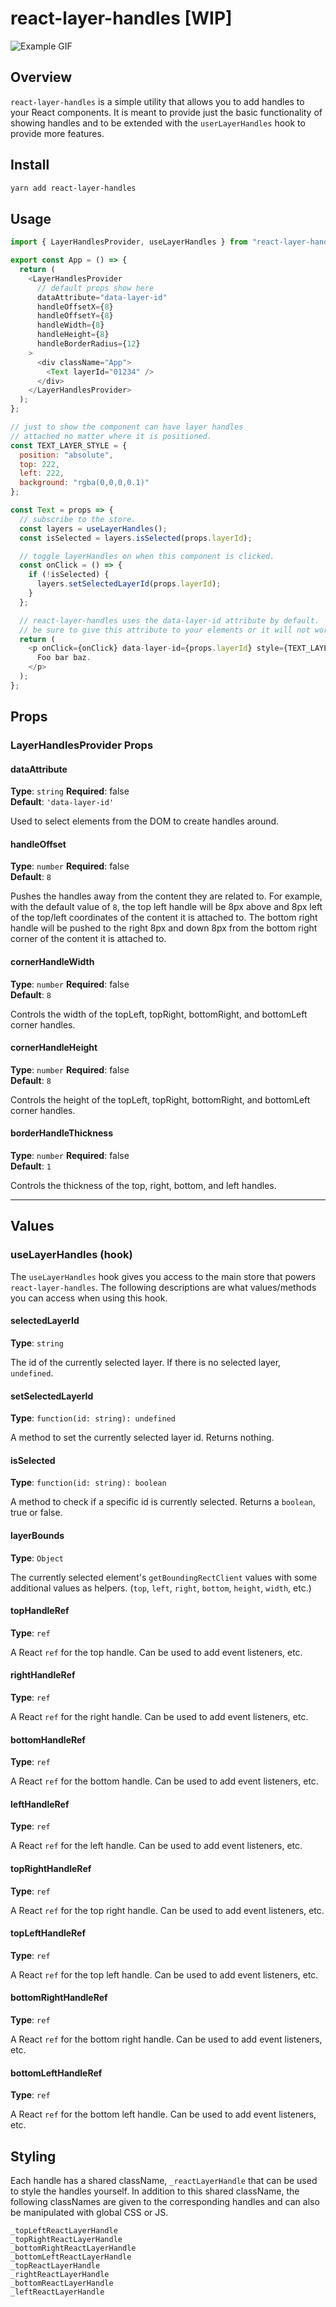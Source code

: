 # react-layer-handles [WIP]

![Example GIF](/sample.gif)

## Overview

`react-layer-handles` is a simple utility that allows you to add handles to your React components. It is meant to provide just the basic functionality of showing handles and to be extended with the `userLayerHandles` hook to provide more features.

## Install

```sh
yarn add react-layer-handles
```

## Usage

```js
import { LayerHandlesProvider, useLayerHandles } from "react-layer-handles";
```

```js
export const App = () => {
  return (
    <LayerHandlesProvider
      // default props show here
      dataAttribute="data-layer-id"
      handleOffsetX={8}
      handleOffsetY={8}
      handleWidth={8}
      handleHeight={8}
      handleBorderRadius={12}
    >
      <div className="App">
        <Text layerId="01234" />
      </div>
    </LayerHandlesProvider>
  );
};
```

```js
// just to show the component can have layer handles
// attached no matter where it is positioned.
const TEXT_LAYER_STYLE = {
  position: "absolute",
  top: 222,
  left: 222,
  background: "rgba(0,0,0,0.1)"
};

const Text = props => {
  // subscribe to the store.
  const layers = useLayerHandles();
  const isSelected = layers.isSelected(props.layerId);

  // toggle layerHandles on when this component is clicked.
  const onClick = () => {
    if (!isSelected) {
      layers.setSelectedLayerId(props.layerId);
    }
  };

  // react-layer-handles uses the data-layer-id attribute by default.
  // be sure to give this attribute to your elements or it will not work.
  return (
    <p onClick={onClick} data-layer-id={props.layerId} style={TEXT_LAYER_STYLE}>
      Foo bar baz.
    </p>
  );
};
```

## Props

### LayerHandlesProvider Props

#### dataAttribute

**Type**: `string`
**Required**: false  
**Default**: `'data-layer-id'`

Used to select elements from the DOM to create handles around.

#### handleOffset

**Type**: `number`
**Required**: false  
**Default**: `8`

Pushes the handles away from the content they are related to. For example, with the default value of `8`, the top left handle will be 8px above and 8px left of the top/left coordinates of the content it is attached to. The bottom right handle will be pushed to the right 8px and down 8px from the bottom right corner of the content it is attached to.

#### cornerHandleWidth

**Type**: `number`
**Required**: false  
**Default**: `8`

Controls the width of the topLeft, topRight, bottomRight, and bottomLeft corner handles.

#### cornerHandleHeight

**Type**: `number`
**Required**: false  
**Default**: `8`

Controls the height of the topLeft, topRight, bottomRight, and bottomLeft corner handles.

#### borderHandleThickness

**Type**: `number`
**Required**: false  
**Default**: `1`

Controls the thickness of the top, right, bottom, and left handles.

---

## Values

### useLayerHandles (hook)

The `useLayerHandles` hook gives you access to the main store that powers `react-layer-handles`. The following descriptions are what values/methods you can access when using this hook.

#### selectedLayerId

**Type**: `string`

The id of the currently selected layer. If there is no selected layer, `undefined`.

#### setSelectedLayerId

**Type**: `function(id: string): undefined`

A method to set the currently selected layer id. Returns nothing.

#### isSelected

**Type**: `function(id: string): boolean`

A method to check if a specific id is currently selected. Returns a `boolean`, true or false.

#### layerBounds

**Type**: `Object`

The currently selected element's `getBoundingRectClient` values with some additional values as helpers. (`top`, `left`, `right`, `bottom`, `height`, `width`, etc.)

#### topHandleRef

**Type**: `ref`

A React `ref` for the top handle. Can be used to add event listeners, etc.

#### rightHandleRef

**Type**: `ref`

A React `ref` for the right handle. Can be used to add event listeners, etc.

#### bottomHandleRef

**Type**: `ref`

A React `ref` for the bottom handle. Can be used to add event listeners, etc.

#### leftHandleRef

**Type**: `ref`

A React `ref` for the left handle. Can be used to add event listeners, etc.

#### topRightHandleRef

**Type**: `ref`

A React `ref` for the top right handle. Can be used to add event listeners, etc.

#### topLeftHandleRef

**Type**: `ref`

A React `ref` for the top left handle. Can be used to add event listeners, etc.

#### bottomRightHandleRef

**Type**: `ref`

A React `ref` for the bottom right handle. Can be used to add event listeners, etc.

#### bottomLeftHandleRef

**Type**: `ref`

A React `ref` for the bottom left handle. Can be used to add event listeners, etc.

## Styling

Each handle has a shared className, `_reactLayerHandle` that can be used to style the handles yourself. In addition to this shared className, the following classNames are given to the corresponding handles and can also be manipulated with global CSS or JS.

`_topLeftReactLayerHandle`  
`_topRightReactLayerHandle`  
`_bottomRightReactLayerHandle`  
`_bottomLeftReactLayerHandle`  
`_topReactLayerHandle`  
`_rightReactLayerHandle`  
`_bottomReactLayerHandle`  
`_leftReactLayerHandle`
